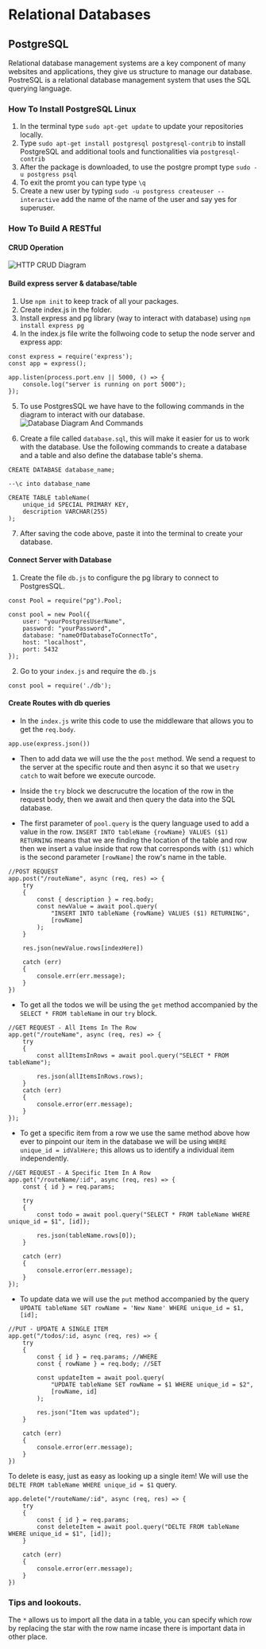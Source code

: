 # Relational Databases
## PostgreSQL
Relational database management systems are a key component of many websites and applications, they give us structure to manage our database. PostreSQL is a relational database management system that uses the SQL querying language.

### How To Install PostgreSQL Linux
1. In the terminal type `sudo apt-get update` to update your repositories locally.
2. Type `sudo apt-get install postgresql postgresql-contrib` to install PostgreSQL and additional tools and functionalities via `postgresql-contrib`
3. After the package is downloaded, to use the postgre prompt type `sudo -u postgress psql`
4. To exit the promt you can type type `\q`
5. Create a new user by typing `sudo -u postgress createuser --interactive` add the name of the name of the user and say yes for superuser.

### How To Build A RESTful
#### CRUD Operation
![HTTP CRUD Diagram](./httpCRUD)

#### Build express server & database/table
1. Use `npm init` to keep track of all your packages.
2. Create index.js in the folder.
3. Install express and pg library (way to interact with database) using `npm install express pg`
4. In the index.js file write the follwoing code to setup the node server and express app:
```
const express = require('express');
const app = express();

app.listen(process.port.env || 5000, () => {
    console.log("server is running on port 5000");
});
```
5. To use PostgresSQL we have have to the following commands in the diagram to interact with our database.
![Database Diagram And Commands](./)

6. Create a file called `database.sql`, this will make it easier for us to work with the database. Use the following commands to create a database and a table and also define the database table's shema.

```
CREATE DATABASE database_name;

--\c into database_name

CREATE TABLE tableName(
    unique_id SPECIAL PRIMARY KEY,
    description VARCHAR(255)
);
```

7. After saving the code above, paste it into the terminal to create your database.

#### Connect Server with Database
1. Create the file `db.js` to configure the pg library to connect to PostgresSQL.
```
const Pool = require("pg").Pool;

const pool = new Pool({
    user: "yourPostgresUserName",
    password: "yourPassword",
    database: "nameOfDatabaseToConnectTo",
    host: "localhost",
    port: 5432
});
```

2. Go to your `index.js` and require the `db.js`
```
const pool = require('./db');
```

#### Create Routes with db queries
- In the `index.js` write this code to use the middleware that allows you to get the `req.body`.
```
app.use(express.json())
```

- Then to add data we will use the the `post` method. We send a request to the server at the specific route and then async it so that we use`try` `catch` to wait before we execute ourcode. 

- Inside the `try` block we descrucutre the location of the row in the request body, then we await and then query the data into the SQL database. 

- The first parameter of `pool.query` is the query language used to add a value in the row. `INSERT INTO tableName {rowName} VALUES ($1) RETURNING` means that we are finding the location of the table and row then we insert a value inside that row that corresponds with `($1)` which is the second parameter `[rowName]` the row's name in the table.
```
//POST REQUEST
app.post("/routeName", async (req, res) => {
    try 
    {
        const { description } = req.body;
        const newValue = await pool.query(
            "INSERT INTO tableName {rowName} VALUES ($1) RETURNING",
            [rowName]
        );
    }

    res.json(newValue.rows[indexHere])

    catch (err) 
    {
        console.err(err.message);
    }
})
```
- To get all the todos we will be using the `get` method accompanied by the `SELECT * FROM tableName` in our `try` block.

```
//GET REQUEST - All Items In The Row
app.get("/routeName", async (req, res) => {
    try 
    {
        const allItemsInRows = await pool.query("SELECT * FROM tableName");

        res.json(allItemsInRows.rows);
    }
    catch (err)
    {
        console.error(err.message);
    }
});
```
- To get a specific item from a row we use the same method above how ever to pinpoint our item in the database we will be using `WHERE unique_id = idValHere;` this allows us to identify a individual item independently.
```
//GET REQUEST - A Specific Item In A Row
app.get("/routeName/:id", async (req, res) => {
    const { id } = req.params;

    try
    {
        const todo = await pool.query("SELECT * FROM tableName WHERE unique_id = $1", [id]);
        
        res.json(tableName.rows[0]);
    }

    catch (err)
    {
        console.error(err.message);
    }
});
```
- To update data we will use the `put` method accompanied by the query `UPDATE tableName SET rowName = 'New Name' WHERE unique_id = $1, [id];`
```
//PUT - UPDATE A SINGLE ITEM
app.get("/todos/:id, async (req, res) => {
    try 
    {
        const { id } = req.params; //WHERE
        const { rowName } = req.body; //SET

        const updateItem = await pool.query(
            "UPDATE tableName SET rowName = $1 WHERE unique_id = $2",
            [rowName, id]
        );

        res.json("Item was updated");
    }
    
    catch (err)
    {
        console.error(err.message);
    }    
})
```
To delete is easy, just as easy as looking up a single item! We will use the `DELTE FROM tableName WHERE unique_id = $1` query.
```
app.delete("/routeName/:id", async (req, res) => {
    try 
    {
        const { id } = req.params;
        const deleteItem = await pool.query("DELTE FROM tableName WHERE unique_id = $1", [id]);
    }

    catch (err)
    {
        console.error(err.message);
    }
})
```
### Tips and lookouts.
The `*` allows us to import all the data in a table, you can specify which row by replacing the star with the row name incase there is important data in other place.